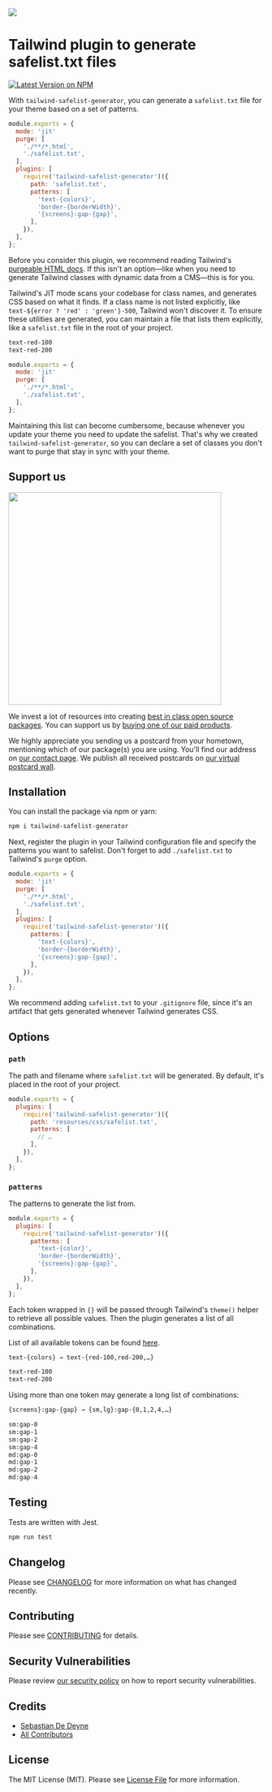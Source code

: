 
[<img src="https://github-ads.s3.eu-central-1.amazonaws.com/support-ukraine.svg?t=1" />](https://supportukrainenow.org)

# Tailwind plugin to generate safelist.txt files

[![Latest Version on NPM](https://img.shields.io/npm/v/tailwind-safelist-generator.svg?style=flat-square)](https://npmjs.com/package/tailwind-safelist-generator)

With `tailwind-safelist-generator`, you can generate a `safelist.txt` file for your theme based on a set of patterns.

```js
module.exports = {
  mode: 'jit'
  purge: [
    './**/*.html',
    './safelist.txt',
  ],
  plugins: [
    require('tailwind-safelist-generator')({
      path: 'safelist.txt',
      patterns: [
        'text-{colors}',
        'border-{borderWidth}',
        '{screens}:gap-{gap}',
      ],
    }),
  ],
};
```

Before you consider this plugin, we recommend reading Tailwind's [purgeable HTML docs](https://tailwindcss.com/docs/optimizing-for-production#writing-purgeable-html). If this isn't an option—like when you need to generate Tailwind classes with dynamic data from a CMS—this is for you.

Tailwind's JIT mode scans your codebase for class names, and generates CSS based on what it finds. If a class name is not listed explicitly, like `text-${error ? 'red' : 'green'}-500`, Tailwind won't discover it. To ensure these utilities are generated, you can maintain a file that lists them explicitly, like a `safelist.txt` file in the root of your project.

```txt
text-red-100
text-red-200
```

```js
module.exports = {
  mode: 'jit'
  purge: [
    './**/*.html',
    './safelist.txt',
  ],
};
```

Maintaining this list can become cumbersome, because whenever you update your theme you need to update the safelist. That's why we created `tailwind-safelist-generator`, so you can declare a set of classes you don't want to purge that stay in sync with your theme.

## Support us

[<img src="https://github-ads.s3.eu-central-1.amazonaws.com/tailwind-safelist-generator.jpg?t=1" width="419px" />](https://spatie.be/github-ad-click/tailwind-safelist-generator)

We invest a lot of resources into creating [best in class open source packages](https://spatie.be/open-source). You can support us by [buying one of our paid products](https://spatie.be/open-source/support-us).

We highly appreciate you sending us a postcard from your hometown, mentioning which of our package(s) you are using. You'll find our address on [our contact page](https://spatie.be/about-us). We publish all received postcards on [our virtual postcard wall](https://spatie.be/open-source/postcards).

## Installation

You can install the package via npm or yarn:

```bash
npm i tailwind-safelist-generator
```

Next, register the plugin in your Tailwind configuration file and specify the patterns you want to safelist. Don't forget to add `./safelist.txt` to Tailwind's `purge` option.

```js
module.exports = {
  mode: 'jit'
  purge: [
    './**/*.html',
    './safelist.txt',
  ],
  plugins: [
    require('tailwind-safelist-generator')({
      patterns: [
        'text-{colors}',
        'border-{borderWidth}',
        '{screens}:gap-{gap}',
      ],
    }),
  ],
};
```

We recommend adding `safelist.txt` to your `.gitignore` file, since it's an artifact that gets generated whenever Tailwind generates CSS.

## Options

### `path`

The path and filename where `safelist.txt` will be generated. By default, it's placed in the root of your project.

```js
module.exports = {
  plugins: [
    require('tailwind-safelist-generator')({
      path: 'resources/css/safelist.txt',
      patterns: [
        // …
      ],
    }),
  ],
};
```

### `patterns`

The patterns to generate the list from.

```js
module.exports = {
  plugins: [
    require('tailwind-safelist-generator')({
      patterns: [
        'text-{color}',
        'border-{borderWidth}',
        '{screens}:gap-{gap}',
      ],
    }),
  ],
};
```

Each token wrapped in `{}` will be passed through Tailwind's `theme()` helper to retrieve all possible values. Then the plugin generates a list of all combinations.

List of all available tokens can be found [here](https://tailwindcss.com/docs/theme#configuration-reference).

```txt
text-{colors} → text-{red-100,red-200,…}

text-red-100
text-red-200
```

Using more than one token may generate a long list of combinations:

```txt
{screens}:gap-{gap} → {sm,lg}:gap-{0,1,2,4,…}

sm:gap-0
sm:gap-1
sm:gap-2
sm:gap-4
md:gap-0
md:gap-1
md:gap-2
md:gap-4
```

## Testing

Tests are written with Jest.

```bash
npm run test
```

## Changelog

Please see [CHANGELOG](CHANGELOG.md) for more information on what has changed recently.

## Contributing

Please see [CONTRIBUTING](https://github.com/spatie/.github/blob/main/CONTRIBUTING.md) for details.

## Security Vulnerabilities

Please review [our security policy](../../security/policy) on how to report security vulnerabilities.

## Credits

- [Sebastian De Deyne](https://github.com/sebastiandedeyne)
- [All Contributors](../../contributors)

## License

The MIT License (MIT). Please see [License File](LICENSE.md) for more information.
